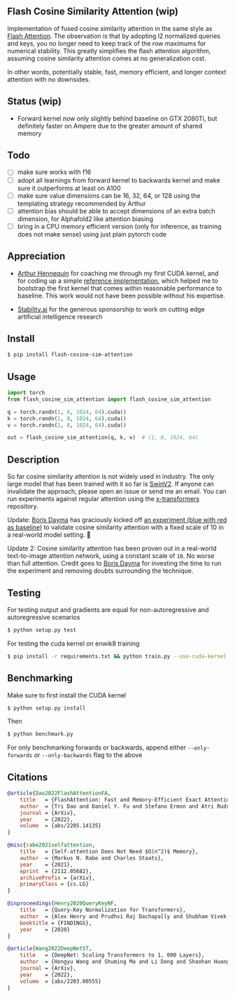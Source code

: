 ## Flash Cosine Similarity Attention (wip)

Implementation of fused cosine similarity attention in the same style as <a href="https://arxiv.org/abs/2205.14135">Flash Attention</a>. The observation is that by adopting l2 normalized queries and keys, you no longer need to keep track of the row maximums for numerical stability. This greatly simplifies the flash attention algorithm, assuming cosine similarity attention comes at no generalization cost.

In other words, potentially stable, fast, memory efficient, and longer context attention with no downsides.

## Status (wip)

- Forward kernel now only slightly behind baseline on GTX 2080Ti, but definitely faster on Ampere due to the greater amount of shared memory

## Todo

- [ ] make sure works with f16
- [ ] adopt all learnings from forward kernel to backwards kernel and make sure it outperforms at least on A100
- [ ] make sure value dimensions can be 16, 32, 64, or 128 using the templating strategy recommended by Arthur
- [ ] attention bias should be able to accept dimensions of an extra batch dimension, for Alphafold2 like attention biasing
- [ ] bring in a CPU memory efficient version (only for inference, as training does not make sense) using just plain pytorch code

## Appreciation

- <a href="https://github.com/ahennequ">Arthur Hennequin</a> for coaching me through my first CUDA kernel, and for coding up a simple <a href="https://github.com/ahennequ/pytorch-custom-mma">reference implementation</a>, which helped me to bootstrap the first kernel that comes within reasonable performance to baseline. This work would not have been possible without his expertise.

- <a href="https://stability.ai/">Stability.ai</a> for the generous sponsorship to work on cutting edge artificial intelligence research

## Install

```bash
$ pip install flash-cosine-sim-attention
```

## Usage

```python
import torch
from flash_cosine_sim_attention import flash_cosine_sim_attention

q = torch.randn(1, 8, 1024, 64).cuda()
k = torch.randn(1, 8, 1024, 64).cuda()
v = torch.randn(1, 8, 1024, 64).cuda()

out = flash_cosine_sim_attention(q, k, v)  # (1, 8, 1024, 64)
```

## Description

So far cosine similarity attention is not widely used in industry. The only large model that has been trained with it so far is <a href="https://arxiv.org/abs/2111.09883">SwinV2</a>. If anyone can invalidate the approach, please open an issue or send me an email. You can run experiments against regular attention using the <a href="https://github.com/lucidrains/x-transformers#grouped-query-key-l2-normalization">x-transformers</a> repository.

Update: <a href="https://github.com/borisdayma">Boris Dayma</a> has graciously kicked off <a href="https://wandb.ai/dalle-mini/dalle-mini/reports/Fix-Swin-v2--VmlldzoyNDA4Mzc3">an experiment (blue with red as baseline)</a> to validate cosine similarity attention with a fixed scale of 10 in a real-world model setting. 🙏

Update 2: Cosine similarity attention has been proven out in a real-world text-to-image attention network, using a constant scale of `10`. No worse than full attention. Credit goes to <a href="https://github.com/borisdayma">Boris Dayma</a> for investing the time to run the experiment and removing doubts surrounding the technique.

## Testing

For testing output and gradients are equal for non-autoregressive and autoregressive scenarios

```bash
$ python setup.py test
```

For testing the cuda kernel on enwik8 training

```bash
$ pip install -r requirements.txt && python train.py --use-cuda-kernel
```

## Benchmarking

Make sure to first install the CUDA kernel

```python
$ python setup.py install
```

Then

```python
$ python benchmark.py
```

For only benchmarking forwards or backwards, append either `--only-forwards` or `--only-backwards` flag to the above

## Citations

```bibtex
@article{Dao2022FlashAttentionFA,
    title   = {FlashAttention: Fast and Memory-Efficient Exact Attention with IO-Awareness},
    author  = {Tri Dao and Daniel Y. Fu and Stefano Ermon and Atri Rudra and Christopher R'e},
    journal = {ArXiv},
    year    = {2022},
    volume  = {abs/2205.14135}
}
```

```bibtex
@misc{rabe2021selfattention,
    title   = {Self-attention Does Not Need $O(n^2)$ Memory}, 
    author  = {Markus N. Rabe and Charles Staats},
    year    = {2021},
    eprint  = {2112.05682},
    archivePrefix = {arXiv},
    primaryClass = {cs.LG}
}
```

```bibtex
@inproceedings{Henry2020QueryKeyNF,
    title   = {Query-Key Normalization for Transformers},
    author  = {Alex Henry and Prudhvi Raj Dachapally and Shubham Vivek Pawar and Yuxuan Chen},
    booktitle = {FINDINGS},
    year    = {2020}
}
```

```bibtex
@article{Wang2022DeepNetST,
    title   = {DeepNet: Scaling Transformers to 1, 000 Layers},
    author  = {Hongyu Wang and Shuming Ma and Li Dong and Shaohan Huang and Dongdong Zhang and Furu Wei},
    journal = {ArXiv},
    year    = {2022},
    volume  = {abs/2203.00555}
}
```
